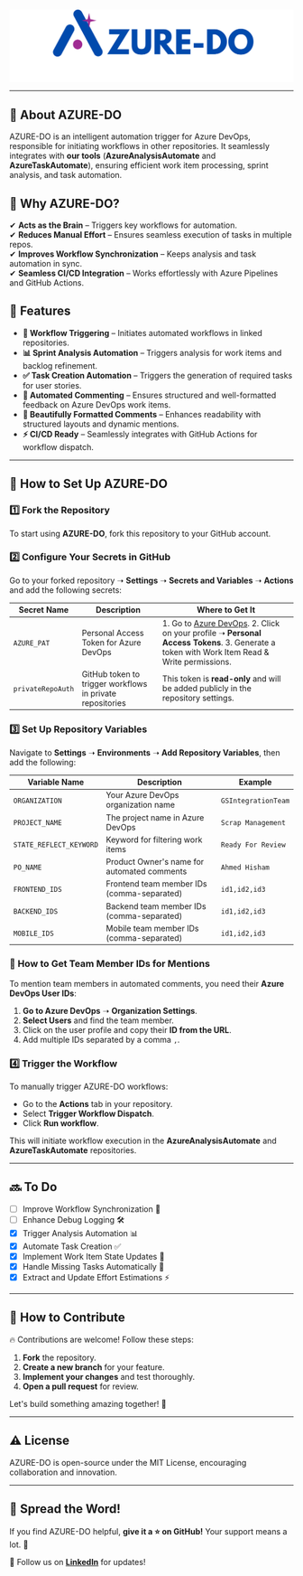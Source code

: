 <br>
<p align="center">
 <img  src="AZURE-DO.png" align="center" alt="AZUREDOLogo" />
</h1>

---

## 📖 About AZURE-DO

AZURE-DO is an intelligent automation trigger for Azure DevOps, responsible for initiating workflows in other repositories. It seamlessly integrates with **our tools** (**AzureAnalysisAutomate** and **AzureTaskAutomate**), ensuring efficient work item processing, sprint analysis, and task automation.

## 🎯 Why AZURE-DO?

✔ **Acts as the Brain** – Triggers key workflows for automation.<br>
✔ **Reduces Manual Effort** – Ensures seamless execution of tasks in multiple repos.<br>
✔ **Improves Workflow Synchronization** – Keeps analysis and task automation in sync.<br>
✔ **Seamless CI/CD Integration** – Works effortlessly with Azure Pipelines and GitHub Actions.<br>

## 🚀 Features

- **🔗 Workflow Triggering** – Initiates automated workflows in linked repositories.
- **📊 Sprint Analysis Automation** – Triggers analysis for work items and backlog refinement.
- **✅ Task Creation Automation** – Triggers the generation of required tasks for user stories.
- **💬 Automated Commenting** – Ensures structured and well-formatted feedback on Azure DevOps work items.
- **🎨 Beautifully Formatted Comments** – Enhances readability with structured layouts and dynamic mentions.
- **⚡ CI/CD Ready** – Seamlessly integrates with GitHub Actions for workflow dispatch.

---

## 🔄 How to Set Up AZURE-DO

### 1️⃣ Fork the Repository
To start using **AZURE-DO**, fork this repository to your GitHub account.

### 2️⃣ Configure Your Secrets in GitHub
Go to your forked repository ➝ **Settings** ➝ **Secrets and Variables** ➝ **Actions** and add the following secrets:

| Secret Name       | Description                                               | Where to Get It                                                                                          |
| ----------------- | --------------------------------------------------------- | -------------------------------------------------------------------------------------------------------- |
| `AZURE_PAT`       | Personal Access Token for Azure DevOps                    | 1. Go to [Azure DevOps](https://dev.azure.com/). 2. Click on your profile ➝ **Personal Access Tokens**. 3. Generate a token with Work Item Read & Write permissions. |
| `privateRepoAuth` | GitHub token to trigger workflows in private repositories | This token is **read-only** and will be added publicly in the repository settings. |

### 3️⃣ Set Up Repository Variables
Navigate to **Settings** ➝ **Environments** ➝ **Add Repository Variables**, then add the following:

| Variable Name           | Description                                 | Example                                |
| ----------------------- | ------------------------------------------- | -------------------------------------- |
| `ORGANIZATION`          | Your Azure DevOps organization name         | `GSIntegrationTeam`                    |
| `PROJECT_NAME`          | The project name in Azure DevOps            | `Scrap Management`                     |
| `STATE_REFLECT_KEYWORD` | Keyword for filtering work items            | `Ready For Review`                     |
| `PO_NAME`               | Product Owner's name for automated comments | `Ahmed Hisham`                         |
| `FRONTEND_IDS`          | Frontend team member IDs (comma-separated)  | `id1,id2,id3`                          |
| `BACKEND_IDS`           | Backend team member IDs (comma-separated)   | `id1,id2,id3`                          |
| `MOBILE_IDS`            | Mobile team member IDs (comma-separated)    | `id1,id2,id3`                          |

### 📌 How to Get Team Member IDs for Mentions

To mention team members in automated comments, you need their **Azure DevOps User IDs**:

1. **Go to Azure DevOps** ➝ **Organization Settings**.
2. **Select Users** and find the team member.
3. Click on the user profile and copy their **ID from the URL**.
4. Add multiple IDs separated by a comma `,`.

### 4️⃣ Trigger the Workflow

To manually trigger AZURE-DO workflows:

- Go to the **Actions** tab in your repository.
- Select **Trigger Workflow Dispatch**.
- Click **Run workflow**.

This will initiate workflow execution in the **AzureAnalysisAutomate** and **AzureTaskAutomate** repositories.

---

## 🔜 To Do

- [ ] Improve Workflow Synchronization 📌
- [ ] Enhance Debug Logging 🛠
- [x] Trigger Analysis Automation 📊
- [x] Automate Task Creation ✅
- [x] Implement Work Item State Updates 🔄
- [x] Handle Missing Tasks Automatically 📝
- [x] Extract and Update Effort Estimations ⚡

---

## 🤝 How to Contribute

🔥 Contributions are welcome! Follow these steps:

1. **Fork** the repository.
2. **Create a new branch** for your feature.
3. **Implement your changes** and test thoroughly.
4. **Open a pull request** for review.

Let's build something amazing together! 🚀

---

## ⚠️ License

AZURE-DO is open-source under the MIT License, encouraging collaboration and innovation.

---

## 🌟 Spread the Word!

If you find AZURE-DO helpful, **give it a ⭐ on GitHub!** Your support means a lot. 💙

📢 Follow us on **[LinkedIn](https://www.linkedin.com/in/mohamed-abdelrehem)** for updates!

